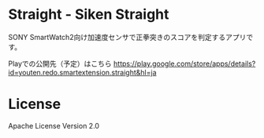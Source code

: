# Straight - Siken Straight

SONY SmartWatch2向け加速度センサで正拳突きのスコアを判定するアプリです。

Playでの公開先（予定）はこちら
https://play.google.com/store/apps/details?id=youten.redo.smartextension.straight&hl=ja

# License
Apache License Version 2.0

